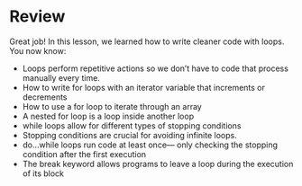 # Review
Great job! In this lesson, we learned how to write cleaner code with loops. You now know:

* Loops perform repetitive actions so we don’t have to code that process manually every time.
* How to write for loops with an iterator variable that increments or decrements
* How to use a for loop to iterate through an array
* A nested for loop is a loop inside another loop
* while loops allow for different types of stopping conditions
* Stopping conditions are crucial for avoiding infinite loops.
* do...while loops run code at least once— only checking the stopping condition after the first execution
* The break keyword allows programs to leave a loop during the execution of its block